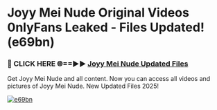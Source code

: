 # Joyy Mei Nude Original Videos 0nlyFans Leaked - Files Updated! (e69bn)

<h3>🔴 CLICK HERE 🌐==►► <a href="https://tinyurl.com/5h6xmrr3" rel="nofollow">Joyy Mei Nude Updated Files</a></h3>

Get Joyy Mei Nude and all content. Now you can access all videos and pictures of Joyy Mei Nude. New Updated Files 2025!

[![e69bn](https://i.imgur.com/KVD873Z.gif)](https://tinyurl.com/5h6xmrr3)
